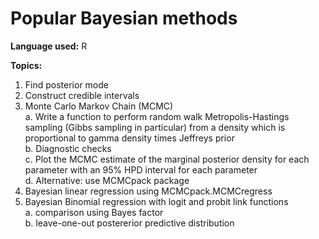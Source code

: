 # Popular Bayesian methods
**Language used:** R

**Topics:**
  1.   Find posterior mode
  2.   Construct credible intervals
  3.   Monte Carlo Markov Chain (MCMC)  
      a. Write a function to perform random walk Metropolis-Hastings sampling (Gibbs sampling in particular) from a density which is proportional to gamma density times Jeffreys prior  
      b. Diagnostic checks  
      c. Plot the MCMC estimate of the marginal posterior density for each parameter with an 95% HPD interval for each parameter  
      d. Alternative: use MCMCpack package
  4.   Bayesian linear regression using MCMCpack.MCMCregress
  5.   Bayesian Binomial regression with logit and probit link functions  
      a. comparison using Bayes factor  
      b. leave-one-out postererior predictive distribution

 
